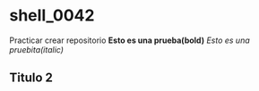 # shell_0042
Practicar crear repositorio
**Esto es una prueba(bold)**
*Esto es una pruebita(italic)*
## Titulo 2
